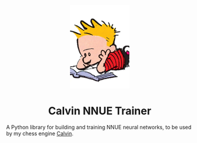 <p align="center"><img src="assets/calvin-train.png" width="160"></p>

# <div align="center"> Calvin NNUE Trainer </div>

A Python library for building and training NNUE neural networks, to be used by my chess engine [Calvin](https://github.com/kelseyde/calvin-chess-engine).
